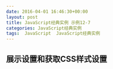 ```yaml
---
date: 2016-04-01 16:46:30+00:00
layout: post
title: JavaScript经典实例 示例12-7
categories: JavaScript经典实例
tags:  JavaScript  JavaScript经典实例
---
```


展示设置和获取CSS样式设置
----------------

<html>
    <head>
        <title>Changing style</title>
        <meta charset="utf-8" />
        <style type="text/css">
            #elem
            {
                width: 200px;
                background-color: lime;
            }
            
        </style>
        <script type="text/javascript">
            function getStyle(elem, cssprop, cssprop2) {
                
                // IE
                if (elem.currentStyle) {
                    return elem.currentStyle[cssprop];
                
                // 其他浏览器
                } else if (document.defaultView && document.defaultView.getComputedStyle) {
                    return document.defaultView.getComputedStyle(elem, null).getPropertyValue(cssprop2);
                
                // 备用方案
                } else {
                    return null;
                }
                
            }
            
            window.onload = function() {
                
                // 设置和访问样式属性
                var elem = document.getElementById('elem'),
                    color = getStyle(elem, 'backgroundColor', 'background-color');
                
                alert(color); // rgb(0, 255, 0)
                elem.style.width = '500px';
                elem.style.backgroundColor = 'yellow';
                alert(elem.style.width); // 500px
                alert(elem.style.backgroundColor); // yellow
                
                // 数组表示法
                elem.style['fontFamily'] = 'Courier';
                
                // 展示覆盖属性
                var style = elem.getAttribute('style');
                
                alert(style); // 应该显示color: purple; width: 500px; background-color: yellow;
                elem.setAttribute('style', 'height: 100px');
                style = elem.getAttribute('style');
                alert(style); // 现在只显示高度，重置样式
                
                var font = getStyle(elem, 'fontFamily', 'font-family');
                
                alert(font); // 默认的字体
            }
            
        </script>
    </head>
    <body>
        <div id="elem" style="color: purple">
            testing
        </div>
    </body>
</html>

源码如下：

``` javascript
<!DOCTYPE html>
<html>
    <head>
        <title>Changing style</title>
        <meta charset="utf-8" />
        <style type="text/css">
            #elem
            {
                width: 200px;
                background-color: lime;
            }
            
        </style>
        <script type="text/javascript">
            function getStyle(elem, cssprop, cssprop2) {
                
                // IE
                if (elem.currentStyle) {
                    return elem.currentStyle[cssprop];
                
                // 其他浏览器
                } else if (document.defaultView && document.defaultView.getComputedStyle) {
                    return document.defaultView.getComputedStyle(elem, null).getPropertyValue(cssprop2);
                
                // 备用方案
                } else {
                    return null;
                }
                
            }
            
            window.onload = function() {
                
                // 设置和访问样式属性
                var elem = document.getElementById('elem'),
                    color = getStyle(elem, 'backgroundColor', 'background-color');
                
                alert(color); // rgb(0, 255, 0)
                elem.style.width = '500px';
                elem.style.backgroundColor = 'yellow';
                alert(elem.style.width); // 500px
                alert(elem.style.backgroundColor); // yellow
                
                // 数组表示法
                elem.style['fontFamily'] = 'Courier';
                
                // 展示覆盖属性
                var style = elem.getAttribute('style');
                
                alert(style); // 应该显示color: purple; width: 500px; background-color: yellow;
                elem.setAttribute('style', 'height: 100px');
                style = elem.getAttribute('style');
                alert(style); // 现在只显示高度，重置样式
                
                var font = getStyle(elem, 'fontFamily', 'font-family');
                
                alert(font); // 默认的字体
            }
            
        </script>
    </head>
    <body>
        <div id="elem" style="color: purple">
            testing
        </div>
    </body>
</html>
``` 
